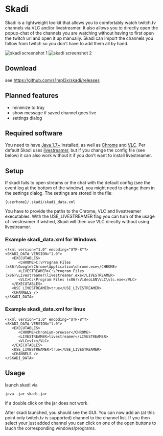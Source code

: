 Skadi
=====
Skadi is a lightweight toolkit that allows you to comfortably watch twitch.tv channels via VLC and/or livestreamer. It also allows you to directly open the popup-chat of the channels you are watching without having to first open the twitch url and open it up manually. Skadi can import the channels you follow from twitch so you don't have to add them all by hand.

![skadi screenshot 1](https://i.imgur.com/sjdQQs4.png "Skadi screenshot")
![skadi screenshot 2](https://i.imgur.com/ExnJCtW.png "Skadi live")

## Download

see https://github.com/s1mpl3x/skadi/releases

## Planned features

* minimize to tray
* show message if saved channel goes live
* settings dialog

## Required software
You need to have [Java 1.7+](https://www.java.com/de/download/) installed, as well as [Chrome](https://www.google.com/chrome/) and [VLC](https://www.videolan.org/vlc/). Per default Skadi uses  [livestreamer](https://github.com/chrippa/livestreamer/releases), but if you change the config file (see below) it can also work without it if you don't want to install livestreamer.

## Setup
If skadi fails to open streams or the chat with the default config (see the event log at the bottom of the window), you might need to change them in the settings dialog. The settings are stored in the file:
```
{userhome}/.skadi/skadi_data.xml 
```
You have to provide the paths to the Chrome, VLC and livestreamer executables. With the USE_LIVESTREAMER flag you can turn of the usage of livestreamer if wished, Skadi will then use VLC directly without using livestreamer.

### Example skadi_data.xml for Windows
```
<?xml version="1.0" encoding="UTF-8"?>
<SKADI_DATA VERSION="1.0">
   <EXECUTABLES>
      <CHROME>C:\Program Files (x86)\Google\Chrome\Application\chrome.exe</CHROME>
      <LIVESTREAMER>C:\Program Files (x86)\Livestreamer\livestreamer.exe</LIVESTREAMER>
      <VLC>C:\Program Files (x86)\VideoLAN\VLC\vlc.exe</VLC>
   </EXECUTABLES>
   <USE_LIVESTREAMER>true</USE_LIVESTREAMER>
   <CHANNELS />
</SKADI_DATA>
```

### Example skadi_data.xml for linux
```
<?xml version="1.0" encoding="UTF-8"?>
<SKADI_DATA VERSION="1.0">
   <EXECUTABLES>
      <CHROME>chromium-browser</CHROME>
      <LIVESTREAMER>livestreamer</LIVESTREAMER>
      <VLC>vlc</VLC>
   </EXECUTABLES>
   <USE_LIVESTREAMER>true</USE_LIVESTREAMER>
   <CHANNELS />
</SKADI_DATA>
```

## Usage

launch skadi via 

```
java -jar skadi.jar
```
if a double click on the jar does not work.

After skadi launched, you should see the GUI. You can now add an (at this point only twitch.tv is supported) channel to the channel list. If you then select your just added channel you can click on one of the open buttons to lauch the corresponding windows/programs. 
